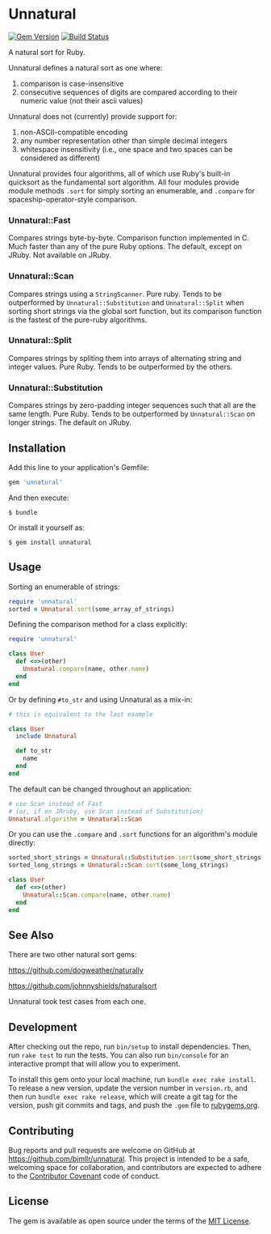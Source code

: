 # Unnatural

[![Gem Version](https://badge.fury.io/rb/unnatural.svg)](https://rubygems.org/gems/unnatural)
[![Build Status](https://travis-ci.org/bjmllr/unnatural.svg)](https://travis-ci.org/bjmllr/unnatural)

A natural sort for Ruby.

Unnatural defines a natural sort as one where:

1. comparison is case-insensitive
2. consecutive sequences of digits are compared according to their numeric value (not their ascii values)

Unnatural does not (currently) provide support for:

1. non-ASCII-compatible encoding
2. any number representation other than simple decimal integers
3. whitespace insensitivity (i.e., one space and two spaces can be considered as different)

Unnatural provides four algorithms, all of which use Ruby's built-in quicksort as the fundamental sort algorithm. All four modules provide module methods `.sort` for simply sorting an enumerable, and `.compare` for spaceship-operator-style comparison.

### Unnatural::Fast

Compares strings byte-by-byte. Comparison function implemented in C. Much faster than any of the pure Ruby options. The default, except on JRuby. Not available on JRuby.

### Unnatural::Scan

Compares strings using a `StringScanner`. Pure ruby. Tends to be outperformed by `Unnatural::Substitution` and `Unnatural::Split` when sorting short strings via the global sort function, but its comparison function is the fastest of the pure-ruby algorithms.

### Unnatural::Split

Compares strings by spliting them into arrays of alternating string and integer values. Pure Ruby. Tends to be outperformed by the others.

### Unnatural::Substitution

Compares strings by zero-padding integer sequences such that all are the same length. Pure Ruby. Tends to be outperformed by `Unnatural::Scan` on longer strings. The default on JRuby.

## Installation

Add this line to your application's Gemfile:

```ruby
gem 'unnatural'
```

And then execute:

    $ bundle

Or install it yourself as:

    $ gem install unnatural

## Usage

Sorting an enumerable of strings:

```ruby
require 'unnatural'
sorted = Unnatural.sort(some_array_of_strings)
```

Defining the comparison method for a class explicitly:

```ruby
require 'unnatural'

class User
  def <=>(other)
    Unnatural.compare(name, other.name)
  end
end
```

Or by defining `#to_str` and using Unnatural as a mix-in:

```ruby
# this is equivalent to the last example

class User
  include Unnatural

  def to_str
    name
  end
end
```

The default can be changed throughout an application:

```ruby
# use Scan instead of Fast
# (or, if on JRruby, use Scan instead of Substitution)
Unnatural.algorithm = Unnatural::Scan
```

Or you can use the `.compare` and `.sort` functions for an algorithm's module directly:

```ruby
sorted_short_strings = Unnatural::Substitution.sort(some_short_strings)
sorted_long_strings = Unnatural::Scan.sort(some_long_strings)

class User
  def <=>(other)
    Unnatural::Scan.compare(name, other.name)
  end
end
```

## See Also

There are two other natural sort gems:

https://github.com/dogweather/naturally

https://github.com/johnnyshields/naturalsort

Unnatural took test cases from each one.


## Development

After checking out the repo, run `bin/setup` to install dependencies. Then, run `rake test` to run the tests. You can also run `bin/console` for an interactive prompt that will allow you to experiment.

To install this gem onto your local machine, run `bundle exec rake install`. To release a new version, update the version number in `version.rb`, and then run `bundle exec rake release`, which will create a git tag for the version, push git commits and tags, and push the `.gem` file to [rubygems.org](https://rubygems.org).

## Contributing

Bug reports and pull requests are welcome on GitHub at https://github.com/bjmllr/unnatural. This project is intended to be a safe, welcoming space for collaboration, and contributors are expected to adhere to the [Contributor Covenant](http://contributor-covenant.org) code of conduct.


## License

The gem is available as open source under the terms of the [MIT License](http://opensource.org/licenses/MIT).

